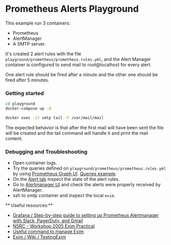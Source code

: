# Prometheus Alerts Playground

This example run 3 containers:
- Prometheus
- AlertManager
- A SMTP server.

It's created 2 alert rules with the file `playground/prometheus/prometheus.rules.yml`,
and the Alert Manager container is configured to send mail to root@localhost for every alert.

One alert rule should be fired after a minute and the other one should be fired after 5 minutes.

### Getting started

```bash
cd playground
docker-compose up -d

docker exec -it smtp tail -F /var/mail/mail
```

The expected behavior is that after the first mail will have been sent the file will be created and the tail command will handle it and  print the mail content.

### Debugging and Troubleshooting

* Open container logs.
* Try the queries defined on `playground/prometheus/prometheus.rules.yml` by using [Prometheus Graph UI]. [Queries example](http://localhost:9090/graph?g0.range_input=1h&g0.expr=rate(prometheus_tsdb_head_samples_appended_total%7Bjob%3D%22prometheus%22%7D%5B1m%5D)&g0.tab=0&g1.range_input=1h&g1.expr=scrape_duration_seconds%7Bjob%3D%22prometheus%22%7D&g1.tab=0).
* On the [Alert tab] inspect the state of the alert rules.
* Go to [Alertmanager UI] and check the alerts were properly received by AlertManager.
* ssh to smtp container and inspect the local `exim`.

** Useful resources:**
* [Grafana / Step-by-step guide to setting up Prometheus Alertmanager with Slack, PagerDuty, and Gmail](https://grafana.com/blog/2020/02/25/step-by-step-guide-to-setting-up-prometheus-alertmanager-with-slack-pagerduty-and-gmail/)
* [NSRC - Workshop 2005 Exim Practical](https://nsrc.org/workshops/2005/pre-SANOG-VI/bc/mail/exim/EximPrac.htm)
* [Useful command to manage Exim](https://hostpapasupport.com/list-useful-commands-manage-exim-mail-server/)
* [Exim / Wiki / TestingExim](https://github.com/Exim/exim/wiki/TestingExim)

[Prometheus Graph UI]: http://localhost:9090/graph
[Alert tab]: http://localhost:9090/alerts
[Alertmanager UI]: http://localhost:9093/#/alerts
